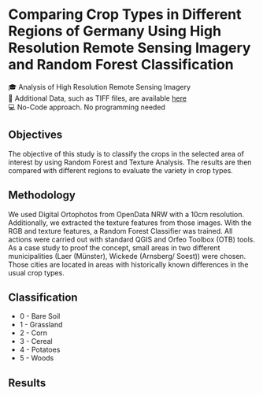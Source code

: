 # Comparing Crop Types in Different Regions of Germany Using High Resolution Remote Sensing Imagery and Random Forest Classification

:mortar_board: Analysis of High Resolution Remote Sensing Imagery  
:floppy_disk: Additional Data, such as TIFF files, are available [here](https://uni-muenster.sciebo.de/s/mKADGoJgLWD2fpi)  
:computer: No-Code approach. No programming needed

## Objectives

The objective of this study is to classify the crops in the selected area of interest by using Random Forest and Texture Analysis. The results are then compared with different regions to evaluate the variety in crop types.

## Methodology

We used Digital Ortophotos from OpenData NRW with a 10cm resolution. Additionally, we extracted the texture features from those images.
With the RGB and texture features, a Random Forest Classifier was trained.
All actions were carried out with standard QGIS and Orfeo Toolbox (OTB) tools.
As a case study to proof the concept, small areas in two different municipalities (Laer (Münster), Wickede (Arnsberg/ Soest)) were chosen.
Those cities are located in areas with historically known differences in the usual crop types.

## Classification

* 0 - Bare Soil
* 1 - Grassland
* 2 - Corn
* 3 - Cereal
* 4 - Potatoes
* 5 - Woods

## Results
